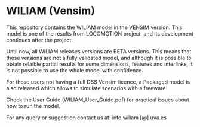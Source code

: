 # WILIAM (Vensim)

This repository contains the WILIAM model in the VENSIM version. This model is one of the results from LOCOMOTION project, and its development continues after the project.

Until now, all WILIAM releases versions are BETA versions. This means that these versions are not a fully validated model, and although it is possible to obtain relaible partial results for some dimensions, features and interlinks, it is not possible to use the whole model with confidence.

For those users not having a full DSS Vensim licence, a Packaged model is also released which allows to simulate scenarios with a freeware.

Check the User Guide (WILIAM_User_Guide.pdf) for practical issues about how to run the model.

For any query or suggestion contact us at: info.wiliam [@] uva.es
